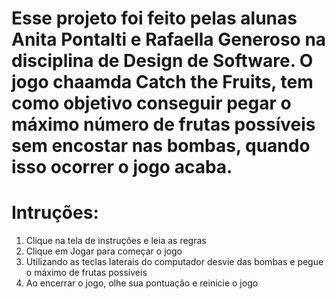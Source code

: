 # Esse projeto foi feito pelas alunas Anita Pontalti e Rafaella Generoso na disciplina de Design de Software. O jogo chaamda Catch the Fruits, tem como objetivo conseguir pegar o máximo número de frutas possíveis sem encostar nas bombas, quando isso ocorrer o jogo acaba. 

# Intruções:
1. Clique na tela de instruções e leia as regras
2. Clique em Jogar para começar o jogo
3. Utilizando as teclas laterais do computador desvie das bombas e pegue o máximo de frutas possíveis
4. Ao encerrar o jogo, olhe sua pontuação e reinicie o jogo